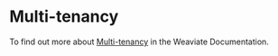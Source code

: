 # Multi-tenancy

To find out more about [Multi-tenancy](https://weaviate.io/developers/weaviate/manage-data/multi-tenancy#enable-multitenancy) in the Weaviate Documentation.
